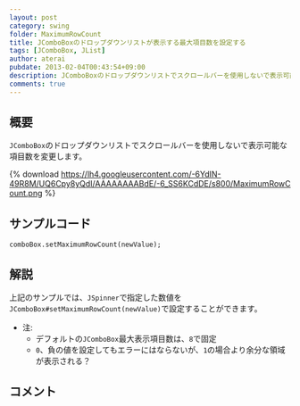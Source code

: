 ```yaml
---
layout: post
category: swing
folder: MaximumRowCount
title: JComboBoxのドロップダウンリストが表示する最大項目数を設定する
tags: [JComboBox, JList]
author: aterai
pubdate: 2013-02-04T00:43:54+09:00
description: JComboBoxのドロップダウンリストでスクロールバーを使用しないで表示可能な項目数を変更します。
comments: true
---
```

## 概要
`JComboBox`のドロップダウンリストでスクロールバーを使用しないで表示可能な項目数を変更します。

{% download https://lh4.googleusercontent.com/-6YdIN-49R8M/UQ6Cpy8yQdI/AAAAAAAABdE/-6_SS6KCdDE/s800/MaximumRowCount.png %}

## サンプルコード
<pre class="prettyprint"><code>comboBox.setMaximumRowCount(newValue);
</code></pre>

## 解説
上記のサンプルでは、`JSpinner`で指定した数値を`JComboBox#setMaximumRowCount(newValue)`で設定することができます。

- 注:
    - デフォルトの`JComboBox`最大表示項目数は、`8`で固定
    - `0`、負の値を設定してもエラーにはならないが、`1`の場合より余分な領域が表示される？

<!-- dummy comment line for breaking list -->

## コメント
